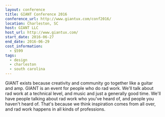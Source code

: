 ```yaml
---
layout: conference
title: GIANT Conference 2016
conference_url: http://www.giantux.com/conf2016/
location: Charleston, SC
host: GIANT LLC
host_url: http://www.giantux.com/
start_date: 2016-06-27
end_date: 2016-06-29
cost_information:
  - $599
tags:
  - design
  - charleston
  - south carolina
---
```


GIANT exists because creativity and community go together like a guitar and amp.
GIANT is an event for people who do rad work. We'll talk about rad work at a technical level,
and music and just a generally good time. We'll have people talking about rad work who you've
heard of, and people you haven't heard of. That's because we think inspiration comes from all
over, and rad work happens in all kinds of professions.